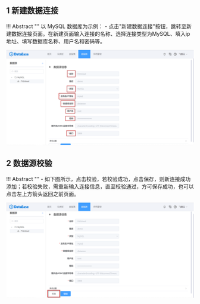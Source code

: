 ## 1 新建数据连接

!!! Abstract ""
    以 MySQL 数据库为示例：
    - 点击"新建数据连接"按钮，跳转至新建数据连接页面。在新建页面输入连接的名称、选择连接类型为MySQL、填入ip地址、填写数据库名称、用户名和密码等。
 
![新建数据连接](../img/datasource_configuration/新增.png)

## 2 数据源校验

!!! Abstract ""
    - 如下图所示，点击校验，若校验成功，点击保存，则新连接成功添加；若校验失败，需重新输入连接信息，直至校验通过，方可保存成功，也可以点击左上方箭头返回之前页面。

![编辑数据连接](../img/datasource_configuration/校验.png)
